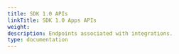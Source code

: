 ```yaml
---
title: SDK 1.0 APIs
linkTitle: SDK 1.0 Apps APIs
weight: 
description: Endpoints associated with integrations.
type: documentation
---
```

